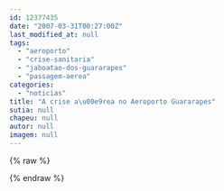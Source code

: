 ```yaml
---
id: 12377435
date: "2007-03-31T00:27:00Z"
last_modified_at: null
tags:
  - "aeroporto"
  - "crise-sanitaria"
  - "jaboatao-dos-guararapes"
  - "passagem-aerea"
categories:
  - "noticias"
title: "A crise a\u00e9rea no Aeroporto Guararapes"
sutia: null
chapeu: null
autor: null
imagem: null
---
```

{% raw %}
<p> </p>
{% endraw %}
